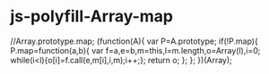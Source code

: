 # js-polyfill-Array-map

//Array.prototype.map;
(function(A){
 var P=A.prototype;
 if(!P.map){
	P.map=function(a,b){
		var f=a,e=b,m=this,l=m.length,o=Array(l),i=0;
		while(i<l){o[i]=f.call(e,m[i],i,m);i++;};
		return o;
	};
 };
})(Array);
